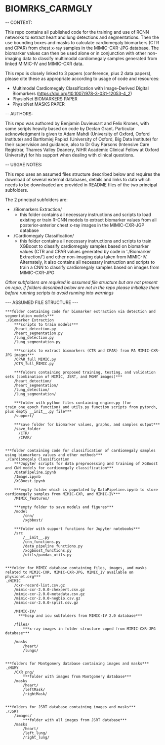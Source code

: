 # BIOMRKS_CARMGLY

-- CONTEXT:

This repo contains all published code for the training and use of RCNN networks to extract heart and lung detections and segmentations. Then the use bounding boxes and masks to calculate cardiomegaly biomarkers (CTR and CPAR) from chest x-ray samples in the MIMIC-CXR-JPG database. The biomarker values can then be used alone or in conjunction with other non-imaging data to classify multimodal cardiomegaly samples generated from linked MIMIC-IV and MIMIC-CXR data.

This repo is closely linked to 3 papers (conference, plus 2 data papers), please cite these as appropriate according to usage of code and resources:
- Multimodal Cardiomegaly Classification with Image-Derived Digital Biomarkers (https://doi.org/10.1007/978-3-031-12053-4_2)
- PhysioNet BIOMARKERS PAPER
- PhysioNet MASKS PAPER


-- AUTHORS:

This repo was authored by Benjamin Duvieusart and Felix Krones, with some scripts heavily based on code by Declan Grant. Particular acknowledgment is given to Adam Mahdi (University of Oxford, Oxford Institute) and Bartłomiej Papież (University of Oxford, Big Data Institute) for their supervision and guidance, also to Dr Guy Parsons (Intensive Care Registrar, Thames Valley Deanery, NIHR Academic Clinical Fellow at Oxford University) for his support when dealing with clinical questions. 


-- USGAE NOTES:

This repo uses an assumed files structure described below and requires the download of several external databases, details and links to data which needs to be downloaded are provided in README files of the two principal subfolders. 

The 2 principal subfolders are:
- ./Biomarkers Extraction/ 
  - this folder contains all necessary instructions and scripts to load existing or train R-CNN models to extract biomarker values from all posterior-anterior chest x-ray images in the MIMIC-CXR-JGP database
- ./Cardiomegaly Classification/
  - this folder contains all necessary instructions and scripts to train XGBoost to classify cardiomegaly samples based on biomarker values (CTR and CPAR values generated by code in './Biomarker Extraction/') and other non-imaging data taken from MIMIC-IV. Alternately, it also contains all necessary instruction and scripts to train a CNN to classify cardiomegaly samples based on images from MIMIC-CXR-JPG

_Other subfolders are required in assumed file structure but are not present on repo, if folders described below are not in the repo please initialize them before running scripts to avoid running into warnings_


--- ASSUMED FILE STRUCTURE ---
  
    ***folder containing code for biomarker extraction via detection and segmentation models***
    ./Biomarker Extraction
        ***scripts to train models***
        /heart_detection.py 
        /heart_segmentation.py
        /lung_detection.py
        /lung_segmentation.py

        ***scripts to extract biomarkers (CTR and CPAR) from PA MIMIC-CXR-JPG images***
        /CPAR_full_MIMIC.py
        /CTR_full_MIMIC.py

        ***folders containing proposed training, testing, and validation sets (combination of MIMIC, JSRT, and MGMY images)***
        /heart_detection/
        /heart_segmentation/
        /lung_detection/
        /lung_segmentation/

        ***folder with python files containing engine.py (for train_one_epoch function) and utils.py function scripts from pytorch, plus empty __init__.py file***
        /support/
        
        ***save folder for biomarker values, graphs, and samples output***
        /save_folder
          /CTR/
          /CPAR/

    
    ***folder containing code for classification of cardiomegaly samples using biomarkers values and other methods***
    ./Cardiomegaly Classification
        ***Jupyter scripts for data preprocessing and training of XGBoost and CNN models for cardiomegaly classification***
        /DataPipeline.ipynb
        /Image.ipynb
        /XGBoost.ipynb

        ***empty folder which is populated by DataPipeline.ipynb to store cardiomegaly samples from MIMIC-CXR, and MIMIC-IV*** 
        /MIMIC_features/

        ***empty folder to save models and figures*** 
        /model
            /cnn/
            /xgbbost/

        ***folder with support functions for Jupyter notebooks***
        /src
            /__init__.py
            /cnn_functions.py
            /data_pipeline_functions.py
            /xcgboost_functions.py
            /utils/pandas_utils.py


    ***folder for MIMIC database containing files, images, and masks related to MIMIC-CXR, MIMIC-CXR-JPG, MIMIC_IV available on physionet.org***
    ./MIMIC 
        /cxr-record-list.csv.gz
        /mimic-cxr-2.0.0-chexpert.csv.gz
        /mimic-cxr-2.0.0-metadata.csv.gz
        /mimic-cxr-2.0.0-negbio.csv.gz
        /mimic-cxr-2.0.0-split.csv.gz
        
        /MIMIC-IV/ 
          ***hosp and icu subfolders from MIMIC-IV 2.0 database*** 
        
        /files/
            ***x-ray images in folder structure coped from MIMIC-CXR-JPG database***
            
        /masks
            /heart/
            /lungs/


    ***folders for Montgomery database containing images and masks***
    ./MGMY
        /CXR_png/
            ***folder with images from Montgomery database***
        /masks
            /heart/
            /leftMask/
            /rightMask/
            

    ***folders for JSRT database containing images and masks***
    ./JSRT
        /images/
            ***folder with all images from JSRT database***
        /masks
            /heart/
            /left_lung/
            /right_lung/
